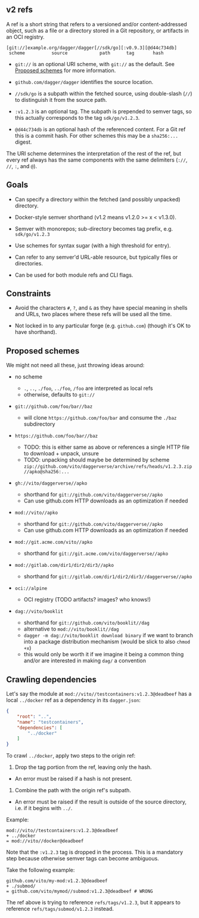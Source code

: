 ## v2 refs

A ref is a short string that refers to a versioned and/or content-addressed
object, such as a file or a directory stored in a Git repository, or artifacts
in an OCI registry.

    [git://]example.org/dagger/dagger[//sdk/go][:v0.9.3][@d44c734db]
     scheme          source            path      tag       hash 

* `git://` is an optional URI scheme, with `git://` as the default. See
  [Proposed schemes](#proposed-schemes) for more information.

* `github.com/dagger/dagger` identifies the source location.

* `//sdk/go` is a subpath within the fetched source, using double-slash (`//`)
  to distinguish it from the source path.

* `:v1.2.3` is an optional tag. The subpath is prepended to semver tags, so
  this actually corresponds to the tag `sdk/go/v1.2.3`.

* `@d44c734db` is an optional hash of the referenced content. For a Git ref this is
  a commit hash. For other schemes this may be a `sha256:...` digest.

The URI scheme determines the interpretation of the rest of the ref, but every
ref always has the same components with the same delimiters (`://`, `//`, `:`,
and `@`).

## Goals

* Can specify a directory within the fetched (and possibly unpacked) directory.

* Docker-style semver shorthand (v1.2 means v1.2.0 >= x < v1.3.0).

* Semver with monorepos; sub-directory becomes tag prefix, e.g. `sdk/go/v1.2.3`

* Use schemes for syntax sugar (with a high threshold for entry).

* Can refer to any semver'd URL-able resource, but typically files or directories.

* Can be used for both module refs and CLI flags.

## Constraints

* Avoid the characters `#`, `?`, and `&` as they have special meaning in shells
  and URLs, two places where these refs will be used all the time.

* Not locked in to any particular forge (e.g. `github.com`) (though it's OK to
  have shorthand).

## Proposed schemes

We might not need all these, just throwing ideas around:

* no scheme
    * `.`, `..`, `./foo`, `../foo`, `/foo` are interpreted as local refs
    * otherwise, defaults to `git://`

* `git://github.com/foo/bar//baz`
    * will clone `https://github.com/foo/bar` and consume the `./baz` subdirectory

* `https://github.com/foo/bar//baz`
    * TODO: this is either same as above or references a single HTTP file to download + unpack, unsure
    * TODO: unpacking should maybe be determined by scheme `zip://github.com/vito/daggerverse/archive/refs/heads/v1.2.3.zip//apko@sha256:...`

* `gh://vito/daggerverse//apko`
    * shorthand for `git://github.com/vito/daggerverse//apko`
    * Can use github.com HTTP downloads as an optimization if needed

* `mod://vito//apko`
    * shorthand for `git://github.com/vito/daggerverse//apko`
    * Can use github.com HTTP downloads as an optimization if needed

* `mod://git.acme.com/vito//apko`
    * shorthand for `git://git.acme.com/vito/daggerverse//apko`

* `mod://gitlab.com/dir1/dir2/dir3//apko`
    * shorthand for `git://gitlab.com/dir1/dir2/dir3//daggerverse//apko`

* `oci://alpine`
    * OCI registry (TODO artifacts? images? who knows!)

* `dag://vito/booklit`
    * shorthand for `git://github.com/vito/booklit//dag`
    * alternative to `mod://vito/booklit//dag`
    * `dagger -m dag://vito/booklit download binary` if we want to branch into
      a package distribution mechanism (would be slick to also `chmod +x`)
    * this would only be worth it if we imagine it being a common thing and/or
      are interested in making `dag/` a convention

## Crawling dependencies

Let's say the module at `mod://vito//testcontainers:v1.2.3@deadbeef` has a
local `../docker` ref as a dependency in its `dagger.json`:

```json
{
    "root": "..",
    "name": "testcontainers",
    "dependencies": [
        "../docker"
    ]
}
```

To crawl `../docker`, apply two steps to the origin ref:

1. Drop the tag portion from the ref, leaving only the hash.
  * An error must be raised if a hash is not present.
1. Combine the path with the origin ref's subpath.
  * An error must be raised if the result is outside of the source directory,
    i.e. if it begins with `../`.

Example:

```
mod://vito//testcontainers:v1.2.3@deadbeef
+ ../docker
= mod://vito//docker@deadbeef
```

Note that the `:v1.2.3` tag is dropped in the process. This is a mandatory step
because otherwise semver tags can become ambiguous.

Take the following example:

```
github.com/vito/my-mod:v1.2.3@deadbeef
+ ./submod/
= github.com/vito/mymod//submod:v1.2.3@deadbeef # WRONG
```

The ref above is trying to reference `refs/tags/v1.2.3`, but it appears to
reference `refs/tags/submod/v1.2.3` instead.

